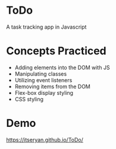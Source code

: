 # ToDo
A task tracking app in Javascript

# Concepts Practiced
- Adding elements into the DOM with JS
- Manipulating classes
- Utilizing event listeners
- Removing items from the DOM
- Flex-box display styling
- CSS styling

# Demo
https://itseryan.github.io/ToDo/
